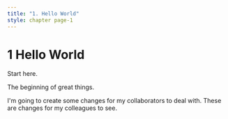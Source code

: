```yaml
---
title: "1. Hello World"
style: chapter page-1
---
```


# **1** Hello World

Start here.

The beginning of great things.

I'm going to create some changes for my collaborators to deal with.
These are changes for my colleagues to see.